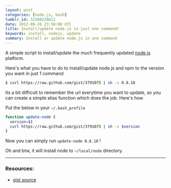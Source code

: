```yaml
---
layout: post
categories: [node.js, bash]
tumblr_id: 32360228612
date: 2012-09-26 23:50:00 UTC
title: Install/update node.js in just one command!
keywords: install, nodejs, update
summary: Install or update node.js in one command
---
```


A simple script to install/update the much frequently updated [node.js](http://nodejs.org) platform.

Here's what you have to do to install/update node.js and npm to the version you want in just 1 command

```sh
$ curl https://raw.github.com/gist/3791075 | sh -s 0.8.10
```

Its a bit difficult to remember the url everytime you want to update, so you can create a simple alias function which does the job. Here's how

Put the below in your `~/.bash_profile`

```sh
function update-node {
  version=$1
  curl https://raw.github.com/gist/3791075 | sh -s $version
}
```

Now you can simply run `update-node 0.8.10` !

Oh and btw, it will install node to `~/local/node` directory.

---
### Resources:

* [gist source](https://gist.github.com/3791075)
